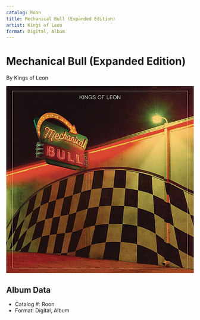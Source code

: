 ```yaml
---
catalog: Roon
title: Mechanical Bull (Expanded Edition)
artist: Kings of Leon
format: Digital, Album
---
```


# Mechanical Bull (Expanded Edition)

By Kings of Leon

![](../../assets/albumcovers/Kings_of_Leon-Mechanical_Bull_Expanded_Edition.png)

## Album Data

- Catalog #: Roon
- Format: Digital, Album

